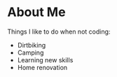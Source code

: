 # About Me

Things I like to do when not coding:
- Dirtbiking
- Camping
- Learning new skills
- Home renovation
